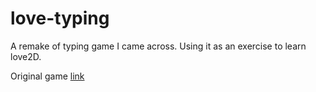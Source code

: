 # love-typing

A remake of typing game I came across. Using it as an exercise to learn love2D.

Original game [link](https://mantequilla525.itch.io/word-chain)



